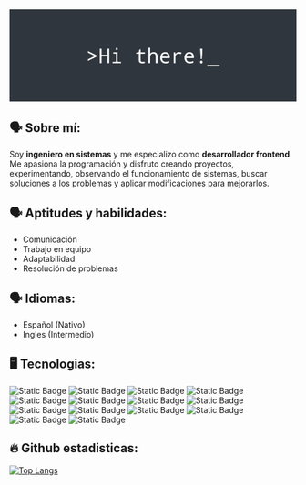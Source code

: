 <img src="./portada.png">

## 🗣️ Sobre mí:

Soy **ingeniero en sistemas** y me especializo como **desarrollador frontend**. 
Me apasiona la programación y disfruto creando proyectos, experimentando, observando el funcionamiento de sistemas, buscar soluciones a los problemas y aplicar modificaciones para mejorarlos.

## 🗣️ Aptitudes y habilidades:
- Comunicación
- Trabajo en equipo
- Adaptabilidad
- Resolución de problemas

## 🗣️ Idiomas:
- Español (Nativo)
- Ingles (Intermedio)

## 🖥️ Tecnologias:

![Static Badge](https://img.shields.io/badge/csharp-30363D?style=for-the-badge&logo=csharp)
![Static Badge](https://img.shields.io/badge/c++-30363D?style=for-the-badge&logo=cplusplus)
![Static Badge](https://img.shields.io/badge/.net-30363D?style=for-the-badge&logo=dotnet)
![Static Badge](https://img.shields.io/badge/angular-30363D?style=for-the-badge&logo=angular)
![Static Badge](https://img.shields.io/badge/javascript-30363D?style=for-the-badge&logo=javascript)
![Static Badge](https://img.shields.io/badge/typescript-30363D?style=for-the-badge&logo=typescript)
![Static Badge](https://img.shields.io/badge/html-30363D?style=for-the-badge&logo=html5)
![Static Badge](https://img.shields.io/badge/css-30363D?style=for-the-badge&logo=css3)
![Static Badge](https://img.shields.io/badge/bootstrap-30363D?style=for-the-badge&logo=bootstrap)
![Static Badge](https://img.shields.io/badge/mysql-30363D?style=for-the-badge&logo=mysql)
![Static Badge](https://img.shields.io/badge/postgresql-30363D?style=for-the-badge&logo=postgresql)
![Static Badge](https://img.shields.io/badge/git-30363D?style=for-the-badge&logo=git)
![Static Badge](https://img.shields.io/badge/github-30363D?style=for-the-badge&logo=github)
![Static Badge](https://img.shields.io/badge/gitlab-30363D?style=for-the-badge&logo=gitlab)

## 🔥 Github estadisticas:

[![Top Langs](https://github-readme-stats.vercel.app/api/top-langs/?username=sonnymayta&layout=compact&theme=github_dark_dimmed&custom_title=Lenguajes%20más%20utilizados&card_width=450)](https://github.com/anuraghazra/github-readme-stats)





